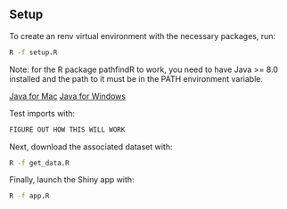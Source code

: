 ## Setup

To create an renv virtual environment with the necessary packages, run:

```bash
R -f setup.R
```

Note: for the R package pathfindR to work, you need to have Java >= 8.0 installed and the path to it must be in the PATH environment variable.

[Java for Mac](https://www.java.com/en/download/)
[Java for Windows](https://www.java.com/download/ie_manual.jsp)

Test imports with:

```bash
FIGURE OUT HOW THIS WILL WORK
```

Next, download the associated dataset with:

```bash
R -f get_data.R
```

Finally, launch the Shiny app with:

```bash
R -f app.R
```
